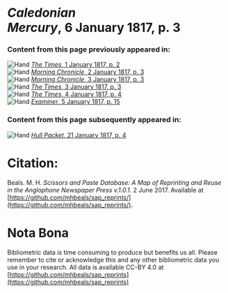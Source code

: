 # *Caledonian Mercury*, 6 January 1817, p. 3  
  
### Content from this page previously appeared in:  
![Hand](http://scissorsandpaste.net/wp-content/uploads/2017/06/smallhandpointer.png) [*The Times*, 1 January 1817, p. 2](https://mhbeals.github.io/sap_html/The-Times/The-Times-1-January-1817-p-2)  
![Hand](http://scissorsandpaste.net/wp-content/uploads/2017/06/smallhandpointer.png) [*Morning Chronicle*, 2 January 1817, p. 3](https://mhbeals.github.io/sap_html/Morning-Chronicle/Morning-Chronicle-2-January-1817-p-3)  
![Hand](http://scissorsandpaste.net/wp-content/uploads/2017/06/smallhandpointer.png) [*Morning Chronicle*, 3 January 1817, p. 3](https://mhbeals.github.io/sap_html/Morning-Chronicle/Morning-Chronicle-3-January-1817-p-3)  
![Hand](http://scissorsandpaste.net/wp-content/uploads/2017/06/smallhandpointer.png) [*The Times*, 3 January 1817, p. 3](https://mhbeals.github.io/sap_html/The-Times/The-Times-3-January-1817-p-3)  
![Hand](http://scissorsandpaste.net/wp-content/uploads/2017/06/smallhandpointer.png) [*The Times*, 4 January 1817, p. 4](https://mhbeals.github.io/sap_html/The-Times/The-Times-4-January-1817-p-4)  
![Hand](http://scissorsandpaste.net/wp-content/uploads/2017/06/smallhandpointer.png) [*Examiner*, 5 January 1817, p. 15](https://mhbeals.github.io/sap_html/Examiner/Examiner-5-January-1817-p-15)  
  
### Content from this page subsequently appeared in:  
![Hand](http://scissorsandpaste.net/wp-content/uploads/2017/06/smallhandpointer.png) [*Hull Packet*, 21 January 1817, p. 4](https://mhbeals.github.io/sap_html/Hull-Packet/Hull-Packet-21-January-1817-p-4)  


# Citation: 

Beals. M. H. *Scissors and Paste Database: A Map of Reprinting and Reuse in the Anglophone Newspaper Press v.1.0.1.* 2 June 2017. Available at [https://github.com/mhbeals/sap_reprints/](https://github.com/mhbeals/sap_reprints/). 

# Nota Bona

Bibliometric data is time consuming to produce but benefits us all. Please remember to cite or acknowledge this and any other bibliometric data you use in your research. All data is available CC-BY 4.0 at [https://github.com/mhbeals/sap_reprints](https://github.com/mhbeals/sap_reprints)